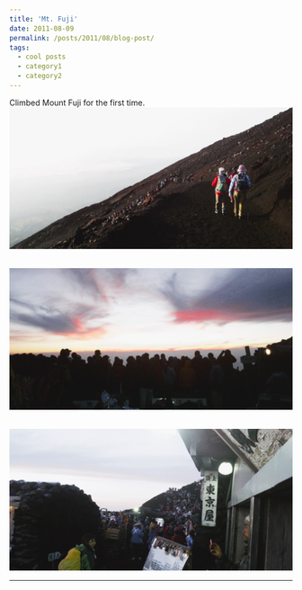 ```yaml
---
title: 'Mt. Fuji'
date: 2011-08-09
permalink: /posts/2011/08/blog-post/
tags:
  - cool posts
  - category1
  - category2
---
```


Climbed Mount Fuji for the first time.<br/><img src='/images/2011080902.jpg'>

 <br/><img src='/images/2011080901.jpg'>
 
 <br/><img src='/images/2011080903.jpg'>
 
------
